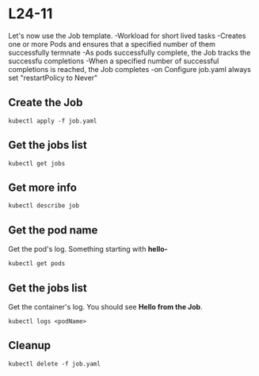 # L24-11

Let's now use the Job template.
-Workload for short lived tasks
-Creates one or more Pods and ensures that a specified number of them successfully termnate
-As pods successfully complete, the Job tracks the successfu completions
-When a specified number of successful completions is reached, the Job completes
-on Configure job.yaml always set "restartPolicy to Never"

## Create the Job

    kubectl apply -f job.yaml

## Get the jobs list

    kubectl get jobs

## Get more info

    kubectl describe job

## Get the pod name

Get the pod's log.  Something starting with **hello-**

    kubectl get pods

## Get the jobs list

Get the container's log.  You should see **Hello from the Job**.

    kubectl logs <podName>

## Cleanup

    kubectl delete -f job.yaml